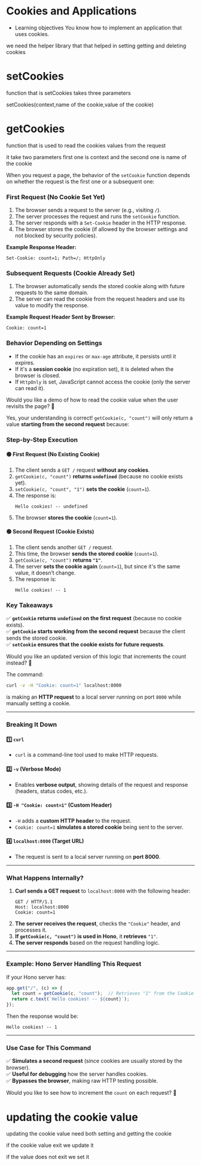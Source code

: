 # Cookies and Applications

* Learning objectives
You know how to implement an application that uses cookies.


we need the helper library that that helped in setting getting and deleting cookies 

# setCookies 

function that is setCookies takes three parameters 

setCookies(context,name of the cookie,value of the cookie)

# getCookies 

function that is used to read the cookies values from the request 

it take two parameters first one is context and the second one is name of the cookie 

When you request a page, the behavior of the `setCookie` function depends on whether the request is the first one or a subsequent one:  

### **First Request (No Cookie Set Yet)**  
1. The browser sends a request to the server (e.g., visiting `/`).  
2. The server processes the request and runs the `setCookie` function.  
3. The server responds with a `Set-Cookie` header in the HTTP response.  
4. The browser stores the cookie (if allowed by the browser settings and not blocked by security policies).  

**Example Response Header:**  
```
Set-Cookie: count=1; Path=/; HttpOnly
```

### **Subsequent Requests (Cookie Already Set)**  
1. The browser automatically sends the stored cookie along with future requests to the same domain.  
2. The server can read the cookie from the request headers and use its value to modify the response.  

**Example Request Header Sent by Browser:**  
```
Cookie: count=1
```

### **Behavior Depending on Settings**  
- If the cookie has an `expires` or `max-age` attribute, it persists until it expires.  
- If it's a **session cookie** (no expiration set), it is deleted when the browser is closed.  
- If `HttpOnly` is set, JavaScript cannot access the cookie (only the server can read it).  

Would you like a demo of how to read the cookie value when the user revisits the page? 🚀

Yes, your understanding is correct! `getCookie(c, "count")` will only return a value **starting from the second request** because:  

### **Step-by-Step Execution**  

#### **🟢 First Request (No Existing Cookie)**
1. The client sends a `GET /` request **without any cookies**.
2. `getCookie(c, "count")` **returns `undefined`** (because no cookie exists yet).
3. `setCookie(c, "count", "1")` **sets the cookie** (`count=1`).
4. The response is:  
   ```
   Hello cookies! -- undefined
   ```
5. The browser **stores the cookie** (`count=1`).

#### **🟢 Second Request (Cookie Exists)**
1. The client sends another `GET /` request.
2. This time, the browser **sends the stored cookie** (`count=1`).
3. `getCookie(c, "count")` **returns `"1"`**.
4. The server **sets the cookie again** (`count=1`), but since it's the same value, it doesn’t change.
5. The response is:  
   ```
   Hello cookies! -- 1
   ```

### **Key Takeaways**
✅ **`getCookie` returns `undefined` on the first request** (because no cookie exists).  
✅ **`getCookie` starts working from the second request** because the client sends the stored cookie.  
✅ **`setCookie` ensures that the cookie exists for future requests**.  

Would you like an updated version of this logic that increments the count instead? 🚀


The command:  
```sh
curl -v -H "Cookie: count=1" localhost:8000
```
is making an **HTTP request** to a local server running on port `8000` while manually setting a cookie.  

---

### **Breaking It Down**  

#### **1️⃣ `curl`**  
- `curl` is a command-line tool used to make HTTP requests.

#### **2️⃣ `-v` (Verbose Mode)**  
- Enables **verbose output**, showing details of the request and response (headers, status codes, etc.).

#### **3️⃣ `-H "Cookie: count=1"` (Custom Header)**  
- `-H` adds a **custom HTTP header** to the request.
- `Cookie: count=1` **simulates a stored cookie** being sent to the server.

#### **4️⃣ `localhost:8000` (Target URL)**  
- The request is sent to a local server running on **port 8000**.

---

### **What Happens Internally?**
1. **Curl sends a GET request** to `localhost:8000` with the following header:  
   ```
   GET / HTTP/1.1
   Host: localhost:8000
   Cookie: count=1
   ```
2. **The server receives the request**, checks the `"Cookie"` header, and processes it.
3. **If `getCookie(c, "count")` is used in Hono**, it **retrieves** `"1"`.
4. **The server responds** based on the request handling logic.

---

### **Example: Hono Server Handling This Request**
If your Hono server has:
```js
app.get("/", (c) => {
  let count = getCookie(c, "count");  // Retrieves "1" from the Cookie header
  return c.text(`Hello cookies! -- ${count}`);
});
```
Then the response would be:
```
Hello cookies! -- 1
```

---

### **Use Case for This Command**
✅ **Simulates a second request** (since cookies are usually stored by the browser).  
✅ **Useful for debugging** how the server handles cookies.  
✅ **Bypasses the browser**, making raw HTTP testing possible.  

Would you like to see how to increment the `count` on each request? 🚀


# updating the cookie value 

updating the cookie value need both setting and getting the cookie 

if the cookie value exit we update it 

if the value does not exit we set it 
